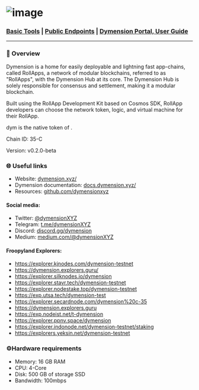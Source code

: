# ![image](https://github.com/Cumulo-pro/Dymension/assets/2853158/975e4e93-2477-4152-a51e-1019c420e7c8)



<h3><a href="https://github.com/Cumulo-pro/Dymension/wiki/Basic-tools-for-a-validator-node-in-Dymension"> Basic Tools</a>  | <a href="https://github.com/Cumulo-pro/Dymension/wiki/Validator-Services:-Public-Endpoints"> Public Endpoints</a> | <a href="https://medium.com/cumulo-pro/dymension-portal-user-guide-e6f2e8eadee0">Dymension Portal, User Guide</a>
</h3>


<hr>
 <h3>📌 Overview</h3>
<p><span class="color">Dymension</span>  is a home for easily deployable and lightning fast app-chains, called RollApps, a network of modular blockchains, referred to as "RollApps", with the Dymension Hub at its core. The Dymension Hub is solely responsible for consensus and settlement, making it a modular blockchain.</p>

<p>Built using the RollApp Development Kit based on Cosmos SDK, RollApp developers can choose the network token, logic, and virtual machine for their RollApp.</p>

<p><span class="color">dym </span> is the native token of <?php echo $name ?>.</p>

<p>Chain ID: <span class="color">35-C</span></p>
<p>Version: <span class="color">v0.2.0-beta</span></p>
<h3>🌐 Useful links</h3>
<ul>
  <li> Website: <a href="https://dymension.xyz/">dymension.xyz/</a></li>
  <li> Dymension documentation: <a href="https://docs.dymension.xyz/">docs.dymension.xyz/</a></li>
  <li> Resources: <a href="https://github.com/dymensionxyz">github.com/dymensionxyz</a></li>
</ul>
<h4>Social media:</h4>
<ul>
  <li>Twitter: <a href="https://twitter.com/dymensionXYZ">@dymensionXYZ</a></li>
  <li>Telegram: <a href="https://t.me/dymensionXYZ">t.me/dymensionXYZ</a></li>
  <li>Discord: <a href="https://discord.gg/dymension">discord.gg/dymension</a></li>
  <li>Medium: <a href="https://medium.com/@dymensionXYZ">medium.com/@dymensionXYZ</a></li>
</ul>
<h4>Froopyland Explorers:</h4>
<ul>
 <li><a href="https://explorer.kjnodes.com/dymension-testnet">https://explorer.kjnodes.com/dymension-testnet</a></li>
  <li><a href="https://dymension.explorers.guru/">https://dymension.explorers.guru/</a></li>
  <li><a href="https://explorer.silknodes.io/dymension">https://explorer.silknodes.io/dymension</a></li>
  <li><a href="https://explorer.stavr.tech/dymension-testnet">https://explorer.stavr.tech/dymension-testnet</a></li>
  <li><a href="https://explorer.nodestake.top/dymension-testnet">https://explorer.nodestake.top/dymension-testnet</a></li>
  <li><a href="https://exp.utsa.tech/dymension-test/">https://exp.utsa.tech/dymension-test</a></li>
  <li><a href="https://explorer.secardnode.com/dymension%20c-35">https://explorer.secardnode.com/dymension%20c-35</a></li>
  <li><a href="https://dymension.explorers.guru/">https://dymension.explorers.guru</a></li>
  <li><a href="https://exp.nodeist.net/t-dymension/"> https://exp.nodeist.net/t-dymension</a></li>
  <li><a href="https://explorer.ppnv.space/dymension">https://explorer.ppnv.space/dymension</a></li>
  <li><a href="https://explorer.indonode.net/dymension-testnet/staking">https://explorer.indonode.net/dymension-testnet/staking</a></li>
   <li><a href="https://explorers.yeksin.net/dymension-testnet">https://explorers.yeksin.net/dymension-testnet</a></li> 
</ul>
<h3>⚙️Hardware requirements</h3>
<ul>
  <li> Memory: 16 GB RAM  </li>
  <li>CPU: 4-Core  </li>
  <li> Disk: 500 GB of storage SSD  </li>
  <li>Bandwidth: 100mbps</li>
</ul>	
